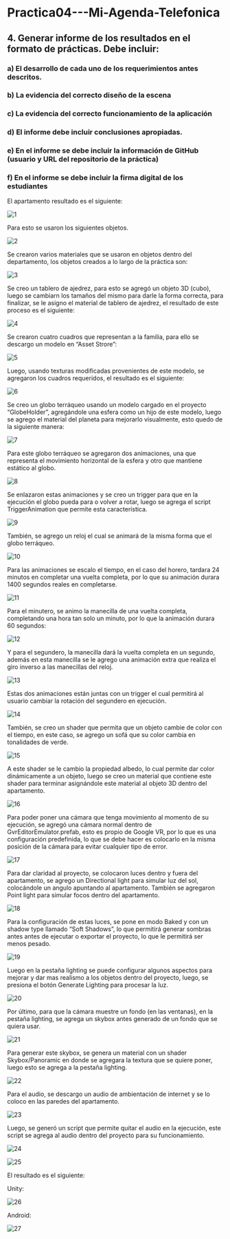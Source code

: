 # Practica04---Mi-Agenda-Telefonica

## 4.	Generar informe de los resultados en el formato de prácticas. Debe incluir:

### a)	El desarrollo de cada uno de los requerimientos antes descritos. 
### b)	La evidencia del correcto diseño de la escena 
### c)	La evidencia del correcto funcionamiento de la aplicación 
### d)	El informe debe incluir conclusiones apropiadas. 
### e)	En el informe se debe incluir la información de GitHub (usuario y URL del repositorio de la práctica) 
### f)	En el informe se debe incluir la firma digital de los estudiantes

El apartamento resultado es el siguiente:

![1](/ImagenesReadme/1.jpg?raw=true "Apartamento")

Para esto se usaron los siguientes objetos.

![2](/ImagenesReadme/2.jpg?raw=true "Objetos")

Se crearon varios materiales que se usaron en objetos dentro del departamento, los objetos creados a lo largo de la práctica son:

![3](/ImagenesReadme/3.jpg?raw=true "Materiales")

Se creo un tablero de ajedrez, para esto se agregó un objeto 3D (cubo), luego se cambiarn los tamaños del mismo para darle la forma correcta, para finalizar, se le asigno el material de tablero de ajedrez, el resultado de este proceso es el siguiente:

![4](/ImagenesReadme/4.jpg?raw=true "Tablero")

Se crearon cuatro cuadros que representan a la familia, para ello se descargo un modelo en “Asset Strore”:

![5](/ImagenesReadme/5.jpg?raw=true "Tienda")

Luego, usando texturas modificadas provenientes de este modelo, se agregaron los cuadros requeridos, el resultado es el siguiente:

![6](/ImagenesReadme/6.jpg?raw=true "Familia")

Se creo un globo terráqueo usando un modelo cargado en el proyecto “GlobeHolder”, agregándole una esfera como un hijo de este modelo, luego se agrego el material del planeta para mejorarlo visualmente, esto quedo de la siguiente manera:

![7](/ImagenesReadme/7.jpg?raw=true "GloboT")

Para este globo terráqueo se agregaron dos animaciones, una que representa el movimiento horizontal de la esfera y otro que mantiene estático al globo.

![8](/ImagenesReadme/8.jpg?raw=true "MovimientoG")

Se enlazaron estas animaciones y se creo un trigger para que en la ejecución el globo pueda para o volver a rotar, luego se agrega el script TriggerAnimation que permite esta característica.

![9](/ImagenesReadme/9.jpg?raw=true "MovimientoG2")

También, se agrego un reloj el cual se animará de la misma forma que el globo terráqueo.

![10](/ImagenesReadme/10.jpg?raw=true "Reloj")

Para las animaciones se escalo el tiempo, en el caso del horero, tardara 24 minutos en completar una vuelta completa, por lo que su animación durara 1400 segundos reales en completarse.

![11](/ImagenesReadme/11.jpg?raw=true "Horero")

Para el minutero, se animo la manecilla de una vuelta completa, completando una hora tan solo un minuto, por lo que la animación durara 60 segundos:
 
![12](/ImagenesReadme/12.jpg?raw=true "Minutero")

Y para el segundero, la manecilla dará la vuelta completa en un segundo, además en esta manecilla se le agrego una animación extra que realiza el giro inverso a las manecillas del reloj.

![13](/ImagenesReadme/13.jpg?raw=true "Segundero")

Estas dos animaciones están juntas con un trigger el cual permitirá al usuario cambiar la rotación del segundero en ejecución.

![14](/ImagenesReadme/14.jpg?raw=true "TriggerSegundero")

También, se creo un shader que permita que un objeto cambie de color con el tiempo, en este caso, se agrego un sofá que su color cambia en tonalidades de verde.

![15](/ImagenesReadme/15.jpg?raw=true "Sofa")

A este shader se le cambio la propiedad albedo, lo cual permite dar color dinámicamente a un objeto, luego se creo un material que contiene este shader para terminar asignándole este material al objeto 3D dentro del apartamento.

![16](/ImagenesReadme/16.jpg?raw=true "CambiaColor")

Para poder poner una cámara que tenga movimiento al momento de su ejecución, se agregó una cámara normal dentro de GvrEditorEmulator.prefab, esto es propio de Google VR, por lo que es una configuración predefinida, lo que se debe hacer es colocarlo en la misma posición de la cámara para evitar cualquier tipo de error.

![17](/ImagenesReadme/17.jpg?raw=true "Camara")

Para dar claridad al proyecto, se colocaron luces dentro y fuera del apartamento, se agrego un Directional light para simular luz del sol, colocándole un angulo apuntando al apartamento. También se agregaron Point light para simular focos dentro del apartamento.

![18](/ImagenesReadme/18.jpg?raw=true "Luces")

Para la configuración de estas luces, se pone en modo Baked y con un shadow type llamado “Soft Shadows”, lo que permitirá generar sombras antes antes de ejecutar o exportar el proyecto, lo que le permitirá ser menos pesado.

![19](/ImagenesReadme/19.jpg?raw=true "ConfLuces")

Luego en la pestaña lighting se puede configurar algunos aspectos para mejorar y dar mas realismo a los objetos dentro del proyecto, luego, se presiona el botón Generate Lighting para procesar la luz.

![20](/ImagenesReadme/20.jpg?raw=true "ConfLighting")

Por último, para que la cámara muestre un fondo (en las ventanas), en la pestaña lighting, se agrega un skybox antes generado de un fondo que se quiera usar.

![21](/ImagenesReadme/21.jpg?raw=true "AgregarSkybox")

Para generar este skybox, se genera un material con un shader Skybox/Panoramic en donde se agregara la textura que se quiere poner, luego esto se agrega a la pestaña lighting.

![22](/ImagenesReadme/22.jpg?raw=true "Skybox")

Para el audio, se descargo un audio de ambientación de internet y se lo coloco en las paredes del apartamento.

![23](/ImagenesReadme/23.jpg?raw=true "Audio")

Luego, se generó un script que permite quitar el audio en la ejecución, este script se agrega al audio dentro del proyecto para su funcionamiento.

![24](/ImagenesReadme/24.jpg?raw=true "Audio2")

![25](/ImagenesReadme/25.jpg?raw=true "ConfAudio")

El resultado es el siguiente:

Unity:

![26](/ImagenesReadme/26.jpg?raw=true "Unity")

Android:

![27](/ImagenesReadme/27.jpg?raw=true "Android")
